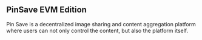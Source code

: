 ## PinSave EVM Edition

Pin Save is a decentralized image sharing and content aggregation platform where users can not only control the content, but also the platform itself.
